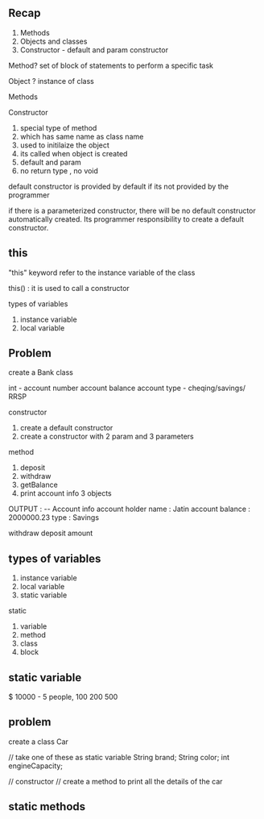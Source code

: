 ## Recap 
1. Methods
2. Objects and classes 
3. Constructor - default and param constructor 



Method? 
set of block of statements to perform a specific task

Object ? 
instance of class 

Methods

Constructor
1. special type of method 
2. which has same name as class name 
3. used to initilaize the object 
4. its called when object is created 
5. default and param
6. no return type , no void 


default constructor is provided by default if its not provided by the programmer

if there is a parameterized constructor, there will be no default constructor 
automatically created. Its programmer responsibility to create a default constructor.


## this 
"this" keyword
refer to the instance variable of the class

this() : it is used to call a constructor 


types of variables
1. instance variable 
2. local variable 



## Problem 

create a Bank class

int - account number
account balance 
account type - cheqing/savings/ RRSP 

constructor 
1. create a default constructor 
2. create a constructor with 2 param and 3 parameters 

method
1. deposit 
2. withdraw 
3. getBalance 
4. print account info
   3 objects

OUTPUT : 
-- Account info
account holder name : Jatin
account balance      : 2000000.23
type                 : Savings

withdraw 
deposit amount




## types of variables
1. instance variable
2. local variable 
3. static variable 

static 
1. variable 
2. method
3. class
4. block


## static variable 

$ 10000 -   5 people, 
100
200
500


##  problem 

create a class Car

// take one of these as static variable 
String brand;
String color;
int engineCapacity;

// constructor 
// create a method to print all the details of the car 



## static methods


























